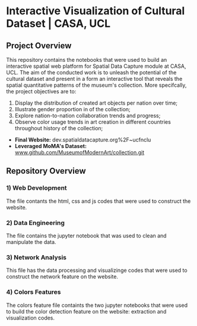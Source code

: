 # Interactive Visualization of Cultural Dataset | CASA, UCL

## **Project Overview**
This repository contains the notebooks that were used to build an interactive spatial web platform for Spatial Data Capture module at CASA, UCL.
The aim of the conducted work is to unleash the potential of the cultural dataset and present in a form an interactive tool that reveals the spatial quantitative patterns of the museum's collection. More specifcally, the project objectives are to:
1)	Display the distribution of created art objects per nation over time;
2)	Illustrate gender proportion in of the collection;
3)	Explore nation-to-nation collaboration trends and progress;
4)	Observe color usage trends in art creation in different countries throughout history of the collection;  

- **Final Website:** dev.spatialdatacapture.org%2F~ucfnclu
- **Leveraged MoMA's Dataset:** www.github.com/MuseumofModernArt/collection.git

## **Repository Overview**

### 1) Web Development
The file contants the html, css and js codes that were used to construct the website. 

### 2) Data Engineering
The file contains the jupyter notebook that was used to clean and manipulate the data. 

### 3) Network Analysis
This file has the data processing and visualizinge codes that were used to construct the network feature on the website.

### 4) Colors Features
The colors feature file containts the two jupyter notebooks that were used to build the color detection feature on the website: extraction and visualization codes. 
